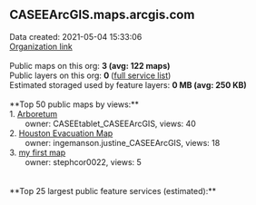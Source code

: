 <h2>CASEEArcGIS.maps.arcgis.com</h2> Data created: 2021-05-04 15:33:06 <br /><a target='new' href='https://CASEEArcGIS.maps.arcgis.com'>Organization link</a><br /><br />Public maps on this org: <b>3 (avg: 122 maps)</b><br />Public layers on this org: <b>0 </b>(<a target='new' href='https://services.arcgis.com/pe7jjHRKBVuX5HHl/ArcGIS/rest/services'>full service list</a>)<br />Estimated storaged used by feature layers: <b>0 MB (avg: 250 KB)</b><br /><br />**Top 50 public maps by views:**<br />  1. <a target='new' href='https://www.arcgis.com/home/item.html?id=d2665ae8287c4930853cafd09994853f'>Arboretum</a> <br />  &nbsp;&nbsp;&nbsp;&nbsp; &nbsp;&nbsp;owner: CASEEtablet_CASEEArcGIS, views: 40<br />  2. <a target='new' href='https://www.arcgis.com/home/item.html?id=44da3bbe9a8b4f29b6cf2161ee306de0'>Houston Evacuation Map</a> <br />  &nbsp;&nbsp;&nbsp;&nbsp; &nbsp;&nbsp;owner: ingemanson.justine_CASEEArcGIS, views: 18<br />  3. <a target='new' href='https://www.arcgis.com/home/item.html?id=4239a3ad640846bdb19ca1c2d183ebea'>my first map</a> <br />  &nbsp;&nbsp;&nbsp;&nbsp; &nbsp;&nbsp;owner: stephcor0022, views: 5<br /><br /><br />**Top 25 largest public feature services (estimated):**<br />